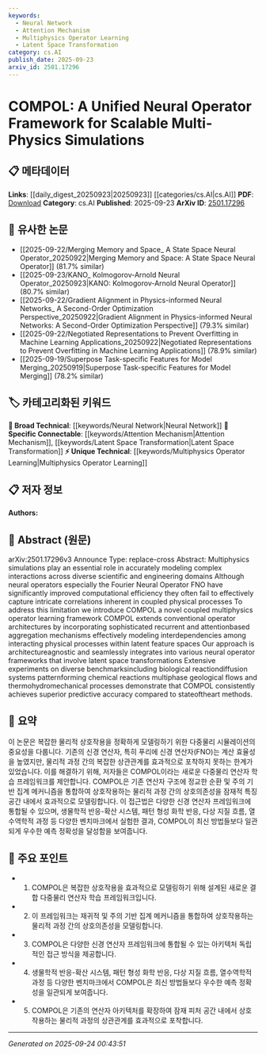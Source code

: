 ```yaml
---
keywords:
  - Neural Network
  - Attention Mechanism
  - Multiphysics Operator Learning
  - Latent Space Transformation
category: cs.AI
publish_date: 2025-09-23
arxiv_id: 2501.17296
---
```


<!-- KEYWORD_LINKING_METADATA:
{
  "processed_timestamp": "2025-09-24T00:43:51.340580",
  "vocabulary_version": "1.0",
  "selected_keywords": [
    "Neural Network",
    "Attention Mechanism",
    "Multiphysics Operator Learning",
    "Latent Space Transformation"
  ],
  "rejected_keywords": [],
  "similarity_scores": {
    "Neural Network": 0.8,
    "Attention Mechanism": 0.85,
    "Multiphysics Operator Learning": 0.78,
    "Latent Space Transformation": 0.79
  },
  "extraction_method": "AI_prompt_based",
  "budget_applied": true,
  "candidates_json": {
    "candidates": [
      {
        "surface": "Fourier Neural Operator",
        "canonical": "Neural Network",
        "aliases": [
          "FNO"
        ],
        "category": "broad_technical",
        "rationale": "The Fourier Neural Operator is a specific type of neural network that enhances computational efficiency in multiphysics simulations.",
        "novelty_score": 0.55,
        "connectivity_score": 0.88,
        "specificity_score": 0.7,
        "link_intent_score": 0.8
      },
      {
        "surface": "Attention-based aggregation mechanisms",
        "canonical": "Attention Mechanism",
        "aliases": [
          "attention aggregation"
        ],
        "category": "specific_connectable",
        "rationale": "Attention mechanisms are crucial for modeling interdependencies in neural networks, enhancing the framework's connectivity.",
        "novelty_score": 0.45,
        "connectivity_score": 0.9,
        "specificity_score": 0.78,
        "link_intent_score": 0.85
      },
      {
        "surface": "Coupled multiphysics operator learning",
        "canonical": "Multiphysics Operator Learning",
        "aliases": [
          "coupled operator learning"
        ],
        "category": "unique_technical",
        "rationale": "This concept is central to the paper's contribution, offering a novel approach to modeling complex physical interactions.",
        "novelty_score": 0.75,
        "connectivity_score": 0.65,
        "specificity_score": 0.85,
        "link_intent_score": 0.78
      },
      {
        "surface": "Latent space transformations",
        "canonical": "Latent Space Transformation",
        "aliases": [
          "latent transformations"
        ],
        "category": "specific_connectable",
        "rationale": "Latent space transformations are key to integrating various neural operator frameworks, enhancing connectivity.",
        "novelty_score": 0.6,
        "connectivity_score": 0.82,
        "specificity_score": 0.77,
        "link_intent_score": 0.79
      }
    ],
    "ban_list_suggestions": [
      "method",
      "experiment",
      "performance"
    ]
  },
  "decisions": [
    {
      "candidate_surface": "Fourier Neural Operator",
      "resolved_canonical": "Neural Network",
      "decision": "linked",
      "scores": {
        "novelty": 0.55,
        "connectivity": 0.88,
        "specificity": 0.7,
        "link_intent": 0.8
      }
    },
    {
      "candidate_surface": "Attention-based aggregation mechanisms",
      "resolved_canonical": "Attention Mechanism",
      "decision": "linked",
      "scores": {
        "novelty": 0.45,
        "connectivity": 0.9,
        "specificity": 0.78,
        "link_intent": 0.85
      }
    },
    {
      "candidate_surface": "Coupled multiphysics operator learning",
      "resolved_canonical": "Multiphysics Operator Learning",
      "decision": "linked",
      "scores": {
        "novelty": 0.75,
        "connectivity": 0.65,
        "specificity": 0.85,
        "link_intent": 0.78
      }
    },
    {
      "candidate_surface": "Latent space transformations",
      "resolved_canonical": "Latent Space Transformation",
      "decision": "linked",
      "scores": {
        "novelty": 0.6,
        "connectivity": 0.82,
        "specificity": 0.77,
        "link_intent": 0.79
      }
    }
  ]
}
-->

# COMPOL: A Unified Neural Operator Framework for Scalable Multi-Physics Simulations

## 📋 메타데이터

**Links**: [[daily_digest_20250923|20250923]] [[categories/cs.AI|cs.AI]]
**PDF**: [Download](https://arxiv.org/pdf/2501.17296.pdf)
**Category**: cs.AI
**Published**: 2025-09-23
**ArXiv ID**: [2501.17296](https://arxiv.org/abs/2501.17296)

## 🔗 유사한 논문
- [[2025-09-22/Merging Memory and Space_ A State Space Neural Operator_20250922|Merging Memory and Space: A State Space Neural Operator]] (81.7% similar)
- [[2025-09-23/KANO_ Kolmogorov-Arnold Neural Operator_20250923|KANO: Kolmogorov-Arnold Neural Operator]] (80.7% similar)
- [[2025-09-22/Gradient Alignment in Physics-informed Neural Networks_ A Second-Order Optimization Perspective_20250922|Gradient Alignment in Physics-informed Neural Networks: A Second-Order Optimization Perspective]] (79.3% similar)
- [[2025-09-22/Negotiated Representations to Prevent Overfitting in Machine Learning Applications_20250922|Negotiated Representations to Prevent Overfitting in Machine Learning Applications]] (78.9% similar)
- [[2025-09-19/Superpose Task-specific Features for Model Merging_20250919|Superpose Task-specific Features for Model Merging]] (78.2% similar)

## 🏷️ 카테고리화된 키워드
**🧠 Broad Technical**: [[keywords/Neural Network|Neural Network]]
**🔗 Specific Connectable**: [[keywords/Attention Mechanism|Attention Mechanism]], [[keywords/Latent Space Transformation|Latent Space Transformation]]
**⚡ Unique Technical**: [[keywords/Multiphysics Operator Learning|Multiphysics Operator Learning]]

## 📋 저자 정보

**Authors:** 

## 📄 Abstract (원문)

arXiv:2501.17296v3 Announce Type: replace-cross 
Abstract: Multiphysics simulations play an essential role in accurately modeling complex interactions across diverse scientific and engineering domains Although neural operators especially the Fourier Neural Operator FNO have significantly improved computational efficiency they often fail to effectively capture intricate correlations inherent in coupled physical processes To address this limitation we introduce COMPOL a novel coupled multiphysics operator learning framework COMPOL extends conventional operator architectures by incorporating sophisticated recurrent and attentionbased aggregation mechanisms effectively modeling interdependencies among interacting physical processes within latent feature spaces Our approach is architectureagnostic and seamlessly integrates into various neural operator frameworks that involve latent space transformations Extensive experiments on diverse benchmarksincluding biological reactiondiffusion systems patternforming chemical reactions multiphase geological flows and thermohydromechanical processes demonstrate that COMPOL consistently achieves superior predictive accuracy compared to stateoftheart methods.

## 📝 요약

이 논문은 복잡한 물리적 상호작용을 정확하게 모델링하기 위한 다중물리 시뮬레이션의 중요성을 다룹니다. 기존의 신경 연산자, 특히 푸리에 신경 연산자(FNO)는 계산 효율성을 높였지만, 물리적 과정 간의 복잡한 상관관계를 효과적으로 포착하지 못하는 한계가 있었습니다. 이를 해결하기 위해, 저자들은 COMPOL이라는 새로운 다중물리 연산자 학습 프레임워크를 제안합니다. COMPOL은 기존 연산자 구조에 정교한 순환 및 주의 기반 집계 메커니즘을 통합하여 상호작용하는 물리적 과정 간의 상호의존성을 잠재적 특징 공간 내에서 효과적으로 모델링합니다. 이 접근법은 다양한 신경 연산자 프레임워크에 통합될 수 있으며, 생물학적 반응-확산 시스템, 패턴 형성 화학 반응, 다상 지질 흐름, 열수역학적 과정 등 다양한 벤치마크에서 실험한 결과, COMPOL이 최신 방법들보다 일관되게 우수한 예측 정확성을 달성함을 보여줍니다.

## 🎯 주요 포인트

- 1. COMPOL은 복잡한 상호작용을 효과적으로 모델링하기 위해 설계된 새로운 결합 다중물리 연산자 학습 프레임워크입니다.
- 2. 이 프레임워크는 재귀적 및 주의 기반 집계 메커니즘을 통합하여 상호작용하는 물리적 과정 간의 상호의존성을 모델링합니다.
- 3. COMPOL은 다양한 신경 연산자 프레임워크에 통합될 수 있는 아키텍처 독립적인 접근 방식을 제공합니다.
- 4. 생물학적 반응-확산 시스템, 패턴 형성 화학 반응, 다상 지질 흐름, 열수역학적 과정 등 다양한 벤치마크에서 COMPOL은 최신 방법들보다 우수한 예측 정확성을 일관되게 보여줍니다.
- 5. COMPOL은 기존의 연산자 아키텍처를 확장하여 잠재 피처 공간 내에서 상호작용하는 물리적 과정의 상관관계를 효과적으로 포착합니다.


---

*Generated on 2025-09-24 00:43:51*